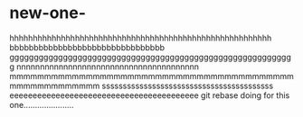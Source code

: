 # new-one-
hhhhhhhhhhhhhhhhhhhhhhhhhhhhhhhhhhhhhhhhhhhhhhhhhhhhhhhh
bbbbbbbbbbbbbbbbbbbbbbbbbbbbbbbb
ggggggggggggggggggggggggggggggggggggggggggggggggggggggggggg
nnnnnnnnnnnnnnnnnnnnnnnnnnnnnnnnnnnnnnn
mmmmmmmmmmmmmmmmmmmmmmmmmmmmmmmmmmmmmmmmmmmmmmmmmmmmmm
sssssssssssssssssssssssssssssssssssssssss
eeeeeeeeeeeeeeeeeeeeeeeeeeeeeeeeeeeeeeeee
git rebase doing for this one......................



